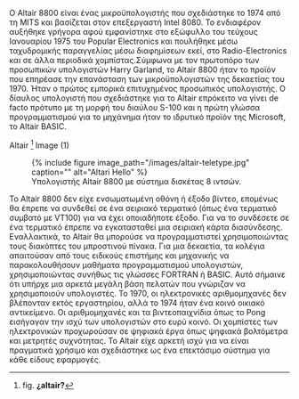 Ο Altair 8800 είναι ένας μικροϋπολογιστής που σχεδιάστηκε το 1974 από τη MITS και βασίζεται στον επεξεργαστή Intel 8080. Το ενδιαφέρον αυξήθηκε γρήγορα αφού εμφανίστηκε στο εξώφυλλο του τεύχους Ιανουαρίου 1975 του Popular Electronics και πουλήθηκε μέσω ταχυδρομικής παραγγελίας μέσω διαφημίσεων εκεί, στο Radio-Electronics και σε άλλα περιοδικά χομπίστας.Σύμφωνα με τον πρωτοπόρο των προσωπικών υπολογιστών Harry Garland, το Altair 8800 ήταν το προϊόν που επηρέασε την επανάσταση των μικροϋπολογιστών της δεκαετίας του 1970. Ήταν ο πρώτος εμπορικά επιτυχημένος προσωπικός υπολογιστής. Ο δίαυλος υπολογιστή που σχεδιάστηκε για το Altair επρόκειτο να γίνει de facto πρότυπο με τη μορφή του διαύλου S-100 και η πρώτη γλώσσα προγραμματισμού για το μηχάνημα ήταν το ιδρυτικό προϊόν της Microsoft, το Altair BASIC.


Altair [^1] Image (1)

<figure id="fig:altair">
{% include figure image_path="/images/altair-teletype.jpg" caption=""
alt="Altari Hello" %}
<figcaption>
Υπολογιστής Altair 8800 με σύστημα δισκέτας 8 ιντσών.
</figcaption>
</figure>

Το Altair 8800 δεν είχε ενσωματωμένη οθόνη ή έξοδο βίντεο, επομένως θα έπρεπε να συνδεθεί σε ένα σειριακό τερματικό (όπως ένα τερματικό συμβατό με VT100) για να έχει οποιαδήποτε έξοδο. Για να το συνδέσετε σε ένα τερματικό έπρεπε να εγκατασταθεί μια σειριακή κάρτα διασύνδεσης. Εναλλακτικά, το Altair θα μπορούσε να προγραμματιστεί χρησιμοποιώντας τους διακόπτες του μπροστινού πίνακα.
Για μια δεκαετία, τα κολέγια απαιτούσαν από τους ειδικούς επιστήμης και μηχανικής να παρακολουθήσουν μαθήματα προγραμματισμού υπολογιστών, χρησιμοποιώντας συνήθως τις γλώσσες FORTRAN ή BASIC. Αυτό σήμαινε ότι υπήρχε μια αρκετά μεγάλη βάση πελατών που γνώριζαν να χρησιμοποιούν  υπολογιστές. Το 1970, οι ηλεκτρονικές αριθμομηχανές δεν βλέπονταν εκτός εργαστηρίου, αλλά το 1974 ήταν ένα κοινό οικιακό αντικείμενο. Οι αριθμομηχανές και τα βιντεοπαιχνίδια όπως το Pong εισήγαγαν την ισχύ των υπολογιστών στο ευρύ κοινό. Οι χομπίστες των ηλεκτρονικών προχωρούσαν σε ψηφιακά έργα όπως ψηφιακά βολτόμετρα και μετρητές συχνότητας. Το Altair είχε αρκετή ισχύ για να είναι πραγματικά χρήσιμο και σχεδιάστηκε ως ένα επεκτάσιμο σύστημα για  κάθε είδους εφαρμογές.
[^1]: fig. **¿altair?**

